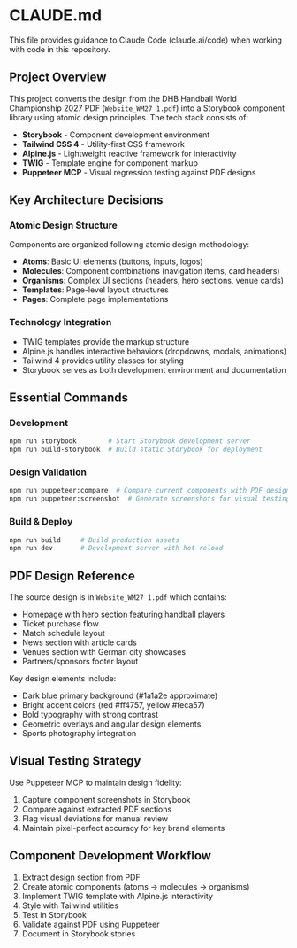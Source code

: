# CLAUDE.md

This file provides guidance to Claude Code (claude.ai/code) when working with code in this repository.

## Project Overview

This project converts the design from the DHB Handball World Championship 2027 PDF (`Website_WM27 1.pdf`) into a Storybook component library using atomic design principles. The tech stack consists of:

- **Storybook** - Component development environment
- **Tailwind CSS 4** - Utility-first CSS framework 
- **Alpine.js** - Lightweight reactive framework for interactivity
- **TWIG** - Template engine for component markup
- **Puppeteer MCP** - Visual regression testing against PDF designs

## Key Architecture Decisions

### Atomic Design Structure
Components are organized following atomic design methodology:
- **Atoms**: Basic UI elements (buttons, inputs, logos)
- **Molecules**: Component combinations (navigation items, card headers) 
- **Organisms**: Complex UI sections (headers, hero sections, venue cards)
- **Templates**: Page-level layout structures
- **Pages**: Complete page implementations

### Technology Integration
- TWIG templates provide the markup structure
- Alpine.js handles interactive behaviors (dropdowns, modals, animations)
- Tailwind 4 provides utility classes for styling
- Storybook serves as both development environment and documentation

## Essential Commands

### Development
```bash
npm run storybook        # Start Storybook development server
npm run build-storybook  # Build static Storybook for deployment
```

### Design Validation
```bash
npm run puppeteer:compare  # Compare current components with PDF designs
npm run puppeteer:screenshot  # Generate screenshots for visual testing
```

### Build & Deploy
```bash
npm run build     # Build production assets
npm run dev       # Development server with hot reload
```

## PDF Design Reference

The source design is in `Website_WM27 1.pdf` which contains:
- Homepage with hero section featuring handball players
- Ticket purchase flow
- Match schedule layout
- News section with article cards
- Venues section with German city showcases
- Partners/sponsors footer layout

Key design elements include:
- Dark blue primary background (#1a1a2e approximate)
- Bright accent colors (red #ff4757, yellow #feca57)
- Bold typography with strong contrast
- Geometric overlays and angular design elements
- Sports photography integration

## Visual Testing Strategy

Use Puppeteer MCP to maintain design fidelity:
1. Capture component screenshots in Storybook
2. Compare against extracted PDF sections
3. Flag visual deviations for manual review
4. Maintain pixel-perfect accuracy for key brand elements

## Component Development Workflow

1. Extract design section from PDF
2. Create atomic components (atoms → molecules → organisms)
3. Implement TWIG template with Alpine.js interactivity
4. Style with Tailwind utilities
5. Test in Storybook
6. Validate against PDF using Puppeteer
7. Document in Storybook stories